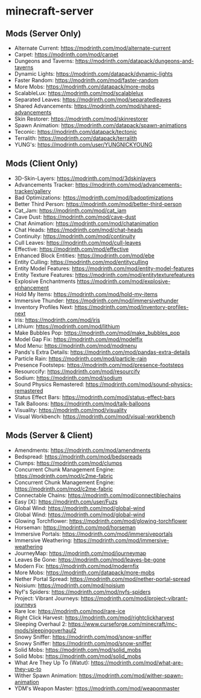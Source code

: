 # minecraft-server

## Mods (Server Only)
- Alternate Current: https://modrinth.com/mod/alternate-current
- Carpet: https://modrinth.com/mod/carpet
- Dungeons and Taverns: https://modrinth.com/datapack/dungeons-and-taverns
- Dynamic Lights: https://modrinth.com/datapack/dynamic-lights
- Faster Random: https://modrinth.com/mod/faster-random
- More Mobs: https://modrinth.com/datapack/more-mobs
- ScalableLux: https://modrinth.com/mod/scalablelux
- Separated Leaves: https://modrinth.com/mod/separatedleaves
- Shared Advancements: https://modrinth.com/mod/shared-advancements
- Skin Restorer: https://modrinth.com/mod/skinrestorer
- Spawn Animation: https://modrinth.com/datapack/spawn-animations
- Teconic: https://modrinth.com/datapack/tectonic
- Terralith: https://modrinth.com/datapack/terralith
- YUNG's: https://modrinth.com/user/YUNGNICKYOUNG

## Mods (Client Only)
- 3D-Skin-Layers: https://modrinth.com/mod/3dskinlayers
- Advancements Tracker: https://modrinth.com/mod/advancements-tracker/gallery
- Bad Optimizations: https://modrinth.com/mod/badoptimizations
- Better Third Person: https://modrinth.com/mod/better-third-person
- Cat_Jam: https://modrinth.com/mod/cat_jam
- Cave Dust: https://modrinth.com/mod/cave-dust
- Chat Animation: https://modrinth.com/mod/chatanimation
- Chat Heads: https://modrinth.com/mod/chat-heads
- Continuity: https://modrinth.com/mod/continuity
- Cull Leaves: https://modrinth.com/mod/cull-leaves
- Effective: https://modrinth.com/mod/effective
- Enhanced Block Entities: https://modrinth.com/mod/ebe
- Entity Culling: https://modrinth.com/mod/entityculling
- Entity Model Features: https://modrinth.com/mod/entity-model-features
- Entity Texture Features: https://modrinth.com/mod/entitytexturefeatures
- Explosive Enchantments https://modrinth.com/mod/explosive-enhancement
- Hold My Items: https://modrinth.com/mod/hold-my-items
- Immersive Thunder: https://modrinth.com/mod/immersivethunder
- Inventory Profiles Next: https://modrinth.com/mod/inventory-profiles-next
- Iris: https://modrinth.com/mod/iris
- Lithium: https://modrinth.com/mod/lithium
- Make Bubbles Pop: https://modrinth.com/mod/make_bubbles_pop
- Model Gap Fix: https://modrinth.com/mod/modelfix
- Mod Menu: https://modrinth.com/mod/modmenu
- Pands's Extra Details: https://modrinth.com/mod/pandas-extra-details
- Particle Rain: https://modrinth.com/mod/particle-rain
- Presence Footsteps: https://modrinth.com/mod/presence-footsteps
- Resourccify: https://modrinth.com/mod/resourcify
- Sodium: https://modrinth.com/mod/sodium
- Sound Physics Remastered: https://modrinth.com/mod/sound-physics-remastered
- Status Effect Bars: https://modrinth.com/mod/status-effect-bars
- Talk Balloons: https://modrinth.com/mod/talk-balloons
- Visuality: https://modrinth.com/mod/visuality
- Visual Workbench: https://modrinth.com/mod/visual-workbench

## Mods (Server & Client)
- Amendments: https://modrinth.com/mod/amendments
- Bedspread: https://modrinth.com/mod/bedspreads
- Clumps: https://modrinth.com/mod/clumps
- Concurrent Chunk Management Engine: https://modrinth.com/mod/c2me-fabric
- Concurrent Chunk Management Engine: https://modrinth.com/mod/c2me-fabric
- Connectable Chains: https://modrinth.com/mod/connectiblechains
- Easy [X]: https://modrinth.com/user/Fuzs
- Global Wind: https://modrinth.com/mod/global-wind
- Global Wind: https://modrinth.com/mod/global-wind
- Glowing Torchflower: https://modrinth.com/mod/glowing-torchflower
- Horseman: https://modrinth.com/mod/horseman
- Immersive Portals: https://modrinth.com/mod/immersiveportals
- Immersive Weathering: https://modrinth.com/mod/immersive-weathering
- JourneyMap: https://modrinth.com/mod/journeymap
- Leaves Be Gone: https://modrinth.com/mod/leaves-be-gone
- Modern Fix: https://modrinth.com/mod/modernfix
- More Mobs: https://modrinth.com/datapack/more-mobs
- Nether Portal Spread: https://modrinth.com/mod/nether-portal-spread
- Noisium: https://modrinth.com/mod/noisium
- Nyf's Spiders: https://modrinth.com/mod/nyfs-spiders
- Project: Vibrant Journeys: https://modrinth.com/mod/project-vibrant-journeys
- Rare Ice: https://modrinth.com/mod/rare-ice
- Right Click Harvest: https://modrinth.com/mod/rightclickharvest
- Sleeping Overhaul 2: https://www.curseforge.com/minecraft/mc-mods/sleepingoverhaul2
- Snowy Sniffer: https://modrinth.com/mod/snow-sniffer
- Snowy Sniffer: https://modrinth.com/mod/snow-sniffer
- Solid Mobs: https://modrinth.com/mod/solid_mobs
- Solid Mobs: https://modrinth.com/mod/solid_mobs
- What Are They Up To (Watut): https://modrinth.com/mod/what-are-they-up-to
- Wither Spawn Animation: https://modrinth.com/mod/wither-spawn-animation
- YDM's Weapon Master: https://modrinth.com/mod/weaponmaster
